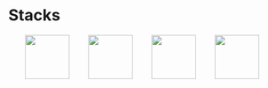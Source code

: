 # Stacks
<div align="left">
  <img src="resource_tech_stack/python.svg" width="80" height="80" style="margin-left: 30px;"/> 
  <img src="https://raw.githubusercontent.com/gilbarbara/logos/master/logos/pytorch.svg" width="80" height="80" style="margin-left: 30px;"/>
  <img src="https://raw.githubusercontent.com/gilbarbara/logos/master/logos/apache-spark.svg" width="80" height="80" style="margin-left: 30px;"/>
  <img src="https://raw.githubusercontent.com/gilbarbara/logos/master/logos/flask.svg" width="80" height="80" style="margin-left: 30px;"/>
</div>
